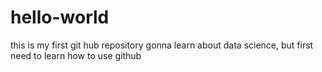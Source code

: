 # hello-world
this is my first git hub repository
gonna learn about data science, but first need to learn how to use github
